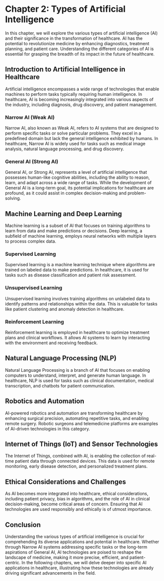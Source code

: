 Chapter 2: Types of Artificial Intelligence
===========================================

In this chapter, we will explore the various types of artificial intelligence (AI) and their significance in the transformation of healthcare. AI has the potential to revolutionize medicine by enhancing diagnostics, treatment planning, and patient care. Understanding the different categories of AI is essential for grasping the breadth of its impact in the future of healthcare.

Introduction to Artificial Intelligence in Healthcare
-----------------------------------------------------

Artificial intelligence encompasses a wide range of technologies that enable machines to perform tasks typically requiring human intelligence. In healthcare, AI is becoming increasingly integrated into various aspects of the industry, including diagnosis, drug discovery, and patient management.

### Narrow AI (Weak AI)

Narrow AI, also known as Weak AI, refers to AI systems that are designed to perform specific tasks or solve particular problems. They excel in a predefined domain but lack the general intelligence exhibited by humans. In healthcare, Narrow AI is widely used for tasks such as medical image analysis, natural language processing, and drug discovery.

### General AI (Strong AI)

General AI, or Strong AI, represents a level of artificial intelligence that possesses human-like cognitive abilities, including the ability to reason, learn, and adapt across a wide range of tasks. While the development of General AI is a long-term goal, its potential implications for healthcare are profound, as it could assist in complex decision-making and problem-solving.

Machine Learning and Deep Learning
----------------------------------

Machine learning is a subset of AI that focuses on training algorithms to learn from data and make predictions or decisions. Deep learning, a subfield of machine learning, employs neural networks with multiple layers to process complex data.

### Supervised Learning

Supervised learning is a machine learning technique where algorithms are trained on labeled data to make predictions. In healthcare, it is used for tasks such as disease classification and patient risk assessment.

### Unsupervised Learning

Unsupervised learning involves training algorithms on unlabeled data to identify patterns and relationships within the data. This is valuable for tasks like patient clustering and anomaly detection in healthcare.

### Reinforcement Learning

Reinforcement learning is employed in healthcare to optimize treatment plans and clinical workflows. It allows AI systems to learn by interacting with the environment and receiving feedback.

Natural Language Processing (NLP)
---------------------------------

Natural Language Processing is a branch of AI that focuses on enabling computers to understand, interpret, and generate human language. In healthcare, NLP is used for tasks such as clinical documentation, medical transcription, and chatbots for patient communication.

Robotics and Automation
-----------------------

AI-powered robotics and automation are transforming healthcare by enhancing surgical precision, automating repetitive tasks, and enabling remote surgery. Robotic surgeons and telemedicine platforms are examples of AI-driven technologies in this category.

Internet of Things (IoT) and Sensor Technologies
------------------------------------------------

The Internet of Things, combined with AI, is enabling the collection of real-time patient data through connected devices. This data is used for remote monitoring, early disease detection, and personalized treatment plans.

Ethical Considerations and Challenges
-------------------------------------

As AI becomes more integrated into healthcare, ethical considerations, including patient privacy, bias in algorithms, and the role of AI in clinical decision-making, become critical areas of concern. Ensuring that AI technologies are used responsibly and ethically is of utmost importance.

Conclusion
----------

Understanding the various types of artificial intelligence is crucial for comprehending its diverse applications and potential in healthcare. Whether through Narrow AI systems addressing specific tasks or the long-term aspirations of General AI, AI technologies are poised to reshape the landscape of medicine, making it more precise, efficient, and patient-centric. In the following chapters, we will delve deeper into specific AI applications in healthcare, illustrating how these technologies are already driving significant advancements in the field.

